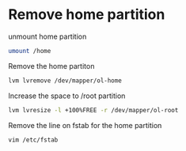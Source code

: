 # Remove home partition

unmount home partition
```sh
umount /home
```

Remove the home partiton 
```sh
lvm lvremove /dev/mapper/ol-home
```

Increase the space to /root partition
```sh
lvm lvresize -l +100%FREE -r /dev/mapper/ol-root
```

Remove the line on fstab for the home partition
```sh
vim /etc/fstab